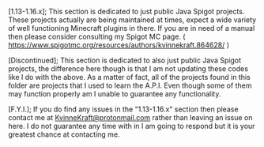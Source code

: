 [1.13-1.16.x];
This section is dedicated to just public Java Spigot projects.  These projects actually are being maintained at times, expect a wide variety of well functioning Minecraft plugins in there.  If you are in need of a manual then please consider consulting my Spigot MC page. ( https://www.spigotmc.org/resources/authors/kvinnekraft.864628/ )


[Discontinued];
This section is dedicated to also just public Java Spigot projects, the difference here though is that I am not updating these codes like I do with the above.  As a matter of fact, all of the projects found in this folder are projects that I used to learn the A.P.I.  Even though some of them may function properly am I unable to guarantee any functionality.


[F.Y.I.];
If you do find any issues in the "1.13-1.16.x" section then please contact me at KvinneKraft@protonmail.com rather than leaving an issue on here.  I do not guarantee any time with in I am going to respond but it is your greatest chance at contacting me.
